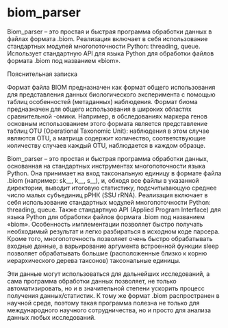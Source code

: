 # biom_parser
Biom_parser – это простая и быстрая программа обработки данных в файлах формата .biom. Реализация включает в себя использование стандартных модулей многопоточности Python: threading, queue. Использует стандартную API для языка Python для обработки файлов формата .biom под названием «biom».


Пояснительная записка

Формат файла BIOM предназначен как формат общего использования для представления данных биологического эксперимента с помощью таблиц особенностей (метаданных) наблюдения. Формат биома предназначен для общего использования в широких областях сравнительной -омики. Например, в обследованиях маркера генов основным использованием этого формата является представление таблиц OTU (Operational Taxonomic Unit): наблюдения в этом случае являются OTU, а матрица содержит количество, соответствующие количеству случаев каждый OTU, наблюдается в каждом образце.

Biom_parser – это простая и быстрая программа обработки данных, основанная на стандартных инструментах многопоточности языка Python. Она принимает на вход таксональную единицу в формате файла .biom (например: sk__, k__, s__), и, обходя все файлы в указанной директории, выводит итоговую статистику, подсчитывающую среднее число малых субъединиц рРНК (SSU rRNA). Реализация включает в себя использование стандартных модулей многопоточности Python: threading, queue. Также стандартную API (Applied Program Interface) для языка Python для обработки файлов формата .biom под названием «biom». Особенность имплементации позволяет быстро получать необходимый результат и легко разбираться в исходном коде парсера. Кроме того, многопоточность позволяет очень быстро обрабатывать входные данные, а варьирование аргумента встроенной функции sleep позволяет обрабатывать большие (расположенные близко к корню иерархического дерева таксонов) таксональные единицы.

Эти данные могут использоваться для дальнейших исследований, а сама программа обработки данных позволяет, не только автоматизировать, но и в значительной степени ускорить процесс получения данных/статистик. К тому же формат .biom распространен в научной среде, поэтому такая программа полезна не только для международного научного сотрудничества, но и просто для анализа данных любых исследований.
